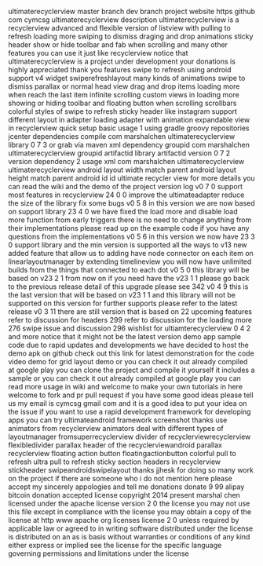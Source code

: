 ultimaterecyclerview master branch dev branch project website https github com cymcsg ultimaterecyclerview description ultimaterecyclerview is a recyclerview advanced and flexible version of listview with pulling to refresh loading more swiping to dismiss draging and drop animations sticky header show or hide toolbar and fab when scrolling and many other features you can use it just like recyclerview notice that ultimaterecyclerview is a project under development your donations is highly appreciated thank you features swipe to refresh using android support v4 widget swiperefreshlayout many kinds of animations swipe to dismiss parallax or normal head view drag and drop items loading more when reach the last item infinite scrolling custom views in loading more showing or hiding toolbar and floating button when scrolling scrollbars colorful styles of swipe to refresh sticky header like instagram support different layout in adapter loading adapter with animation expandable view in recyclerview quick setup basic usage 1 using gradle groovy repositories jcenter dependencies compile com marshalchen ultimaterecyclerview library 0 7 3 or grab via maven xml dependency groupid com marshalchen ultimaterecyclerview groupid artifactid library artifactid version 0 7 2 version dependency 2 usage xml com marshalchen ultimaterecyclerview ultimaterecyclerview android layout width match parent android layout height match parent android id id ultimate recycler view for more details you can read the wiki and the demo of the project version log v0 7 0 support most features in recyclerview 24 0 0 improve the ultimateadapter reduce the size of the library fix some bugs v0 5 8 in this version we are now based on support library 23 4 0 we have fixed the load more and disable load more function from early triggers there is no need to change anything from their implementations please read up on the example code if you have any questions from the implementations v0 5 6 in this version we now have 23 3 0 support library and the min version is supported all the ways to v13 new added feature that allow us to adding have node connector on each item on linearlayoutmanager by extending timelineview you will now have unlimited builds from the things that connected to each dot v0 5 0 this library will be based on v23 2 1 from now on if you need have the v23 1 1 please go back to the previous release detail of this upgrade please see 342 v0 4 9 this is the last version that will be based on v23 1 1 and this library will not be supported on this version for further supports please refer to the latest release v0 3 11 there are still version that is based on 22 upcoming features refer to discussion for headers 299 refer to discussion for the loading more 276 swipe issue and discussion 296 wishlist for ultiamterecyclerview 0 4 2 and more notice that it might not be the latest version demo app sample code due to rapid updates and developments we have decided to host the demo apk on github check out this link for latest demonstration for the code video demo for grid layout demo or you can check it out already compiled at google play you can clone the project and compile it yourself it includes a sample or you can check it out already compiled at google play you can read more usage in wiki and welcome to make your own tutorials in here welcome to fork and pr pull request if you have some good ideas please tell us my email is cymcsg gmail com and it is a good idea to put your idea on the issue if you want to use a rapid development framework for developing apps you can try ultimateandroid framework screenshot thanks use animators from recyclerview animators deal with different types of layoutmanager fromsuperrecyclerview divider of recyclerviewrecyclerview flexibledivider parallax header of the recyclerviewandroid parallax recyclerview floating action button floatingactionbutton colorful pull to refresh ultra pull to refresh sticky section headers in recyclerview stickheader swipeandroidswipelayout thanks jjhesk for doing so many work on the project if there are someone who i do not mention here please accept my sincerely appologies and tell me donations donate 9 99 alipay bitcoin donation accepted license copyright 2014 present marshal chen licensed under the apache license version 2 0 the license you may not use this file except in compliance with the license you may obtain a copy of the license at http www apache org licenses license 2 0 unless required by applicable law or agreed to in writing software distributed under the license is distributed on an as is basis without warranties or conditions of any kind either express or implied see the license for the specific language governing permissions and limitations under the license